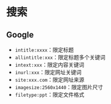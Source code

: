 # 搜索


## Google

- `intitle:xxxx`：限定标题
- `allintitle:xxx`：限定标题多个关键词
- `intext:xxx`：限定内容关键词
- `inurl:xxx`：限定网址关键词
- `site:xxx.com`：限定网址来源
- `imagesize:2560x1440`：限定图片尺寸
- `filetype:ppt`：限定文件格式

